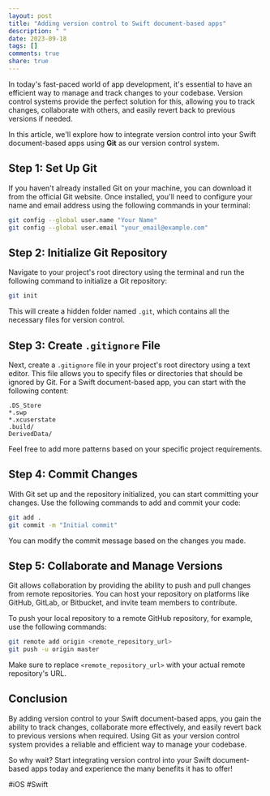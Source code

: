 ```yaml
---
layout: post
title: "Adding version control to Swift document-based apps"
description: " "
date: 2023-09-18
tags: []
comments: true
share: true
---
```


In today's fast-paced world of app development, it's essential to have an efficient way to manage and track changes to your codebase. Version control systems provide the perfect solution for this, allowing you to track changes, collaborate with others, and easily revert back to previous versions if needed.

In this article, we'll explore how to integrate version control into your Swift document-based apps using **Git** as our version control system.

## Step 1: Set Up Git

If you haven't already installed Git on your machine, you can download it from the official Git website. Once installed, you'll need to configure your name and email address using the following commands in your terminal:

```bash
git config --global user.name "Your Name"
git config --global user.email "your_email@example.com"
```

## Step 2: Initialize Git Repository

Navigate to your project's root directory using the terminal and run the following command to initialize a Git repository:

```bash
git init
```

This will create a hidden folder named `.git`, which contains all the necessary files for version control.

## Step 3: Create `.gitignore` File

Next, create a `.gitignore` file in your project's root directory using a text editor. This file allows you to specify files or directories that should be ignored by Git. For a Swift document-based app, you can start with the following content:

```
.DS_Store
*.swp
*.xcuserstate
.build/
DerivedData/
```

Feel free to add more patterns based on your specific project requirements.

## Step 4: Commit Changes

With Git set up and the repository initialized, you can start committing your changes. Use the following commands to add and commit your code:

```bash
git add .
git commit -m "Initial commit"
```

You can modify the commit message based on the changes you made.

## Step 5: Collaborate and Manage Versions

Git allows collaboration by providing the ability to push and pull changes from remote repositories. You can host your repository on platforms like GitHub, GitLab, or Bitbucket, and invite team members to contribute.

To push your local repository to a remote GitHub repository, for example, use the following commands:

```bash
git remote add origin <remote_repository_url>
git push -u origin master
```

Make sure to replace `<remote_repository_url>` with your actual remote repository's URL.

## Conclusion

By adding version control to your Swift document-based apps, you gain the ability to track changes, collaborate more effectively, and easily revert back to previous versions when required. Using Git as your version control system provides a reliable and efficient way to manage your codebase.

So why wait? Start integrating version control into your Swift document-based apps today and experience the many benefits it has to offer!

#iOS #Swift